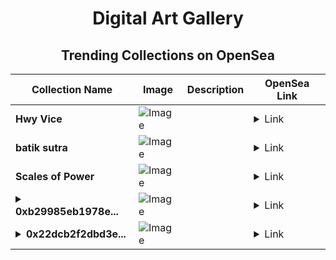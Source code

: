 <div align="center">

# Digital Art Gallery

## Trending Collections on OpenSea

| Collection Name                       | Image                                                                                     | Description                       | OpenSea Link                                                                                          |
|---------------------------------------|-------------------------------------------------------------------------------------------|-----------------------------------|--------------------------------------------------------------------------------------------------------|
| **Hwy Vice** | ![Image](https://i.seadn.io/s/raw/files/16c7eb3d6e99134feaf70eb327075230.jpg?w=500&auto=format?w=200&auto=format) |  | <details><summary>Link</summary>[Hwy Vice](https://opensea.io/collection/hwy-vice)</details> |
| **batik sutra** | ![Image](https://i.seadn.io/s/raw/files/7d5d967151f2a7a54d9fd3b84971a5d2.jpg?w=500&auto=format?w=200&auto=format) |  | <details><summary>Link</summary>[batik sutra](https://opensea.io/collection/batik-sutra)</details> |
| **Scales of Power** | ![Image](https://i.seadn.io/s/raw/files/629303b392f5eb01e4e1dfe878f461a2.jpg?w=500&auto=format?w=200&auto=format) |  | <details><summary>Link</summary>[Scales of Power](https://opensea.io/collection/scales-of-power)</details> |
| **<details><summary>0xb29985eb1978e...</summary>0xb29985eb1978ea6b5bfec64c1fa39d10254971f8</details>** | ![Image](https://i.seadn.io/s/raw/files/0b17eca97c80c2a47373054ef33e2cd6.jpg?w=500&auto=format?w=200&auto=format) |  | <details><summary>Link</summary>[0xb29985eb1978ea6b5bfec64c1fa39d10254971f8](https://opensea.io/collection/0xb29985eb1978ea6b5bfec64c1fa39d10254971f8)</details> |
| **<details><summary>0x22dcb2f2dbd3e...</summary>0x22dcb2f2dbd3e901b2bcdb7753842e5afc4cc86e</details>** | ![Image](https://i.seadn.io/s/raw/files/0b17eca97c80c2a47373054ef33e2cd6.jpg?w=500&auto=format?w=200&auto=format) |  | <details><summary>Link</summary>[0x22dcb2f2dbd3e901b2bcdb7753842e5afc4cc86e](https://opensea.io/collection/0x22dcb2f2dbd3e901b2bcdb7753842e5afc4cc86e)</details> |

</div>